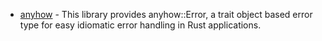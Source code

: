 - [anyhow](https://docs.rs/anyhow/latest/anyhow/) - This library provides anyhow::Error, a trait object based error type for easy idiomatic error handling in Rust applications.
